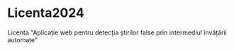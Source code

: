 # Licenta2024
Licenta "Aplicație web pentru detecția știrilor false prin intermediul învățării automate"
